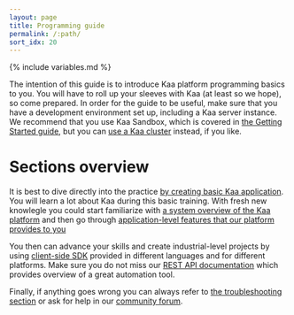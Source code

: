```yaml
---
layout: page
title: Programming guide
permalink: /:path/
sort_idx: 20
---
```


{% include variables.md %}

The intention of this guide is to introduce Kaa platform programming basics to you.
You will have to roll up your sleeves with Kaa (at least so we hope), so come prepared.
In order for the guide to be useful, make sure that you have a development environment set up, including a Kaa server instance.
We recommend that you use Kaa Sandbox, which is covered in [the Getting Started guide]({{root_url}}Getting-started/), but you can [use a Kaa cluster]({{root_url}}Administration-guide/System-installation/Cluster-setup/) instead, if you like.

# Sections overview

It is best to dive directly into the practice [by creating basic Kaa application]({{root_url}}Programming-guide/Your-first-Kaa-application/).
You will learn a lot about Kaa during this basic training.
With fresh new knowlegle you could start familiarize with [a system overview of the Kaa platform]({{root_url}}Programming-guide/System-overview/) and then go through [application-level features that our platform provides to you]({{root_url}}Programming-guide/Key-platform-features/)

You then can advance your skills and create industrial-level projects by using [client-side SDK]({{root_url}}Programming-guide/Using-Kaa-endpoint-SDKs/) provided in different languages and for different platforms.
Make sure you do not miss our [REST API documentation]({{root_url}}Programming-guide/Server-REST-APIs/) which provides overview of a great automation tool.

Finally, if anything goes wrong you can always refer to [the troubleshooting section]({{root_url}}Programming-guide/Debugging-and-troubleshooting/) or ask for help in our [community forum](https://groups.google.com/group/kaaproject).
